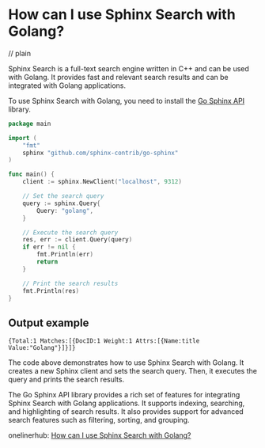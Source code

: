 # How can I use Sphinx Search with Golang?
// plain

Sphinx Search is a full-text search engine written in C++ and can be used with Golang. It provides fast and relevant search results and can be integrated with Golang applications.

To use Sphinx Search with Golang, you need to install the [Go Sphinx API](https://github.com/sphinx-contrib/go-sphinx) library.

```go
package main

import (
	"fmt"
	sphinx "github.com/sphinx-contrib/go-sphinx"
)

func main() {
	client := sphinx.NewClient("localhost", 9312)

	// Set the search query
	query := sphinx.Query{
		Query: "golang",
	}

	// Execute the search query
	res, err := client.Query(query)
	if err != nil {
		fmt.Println(err)
		return
	}

	// Print the search results
	fmt.Println(res)
}
```

## Output example


```
{Total:1 Matches:[{DocID:1 Weight:1 Attrs:[{Name:title Value:"Golang"}]}]}
```

The code above demonstrates how to use Sphinx Search with Golang. It creates a new Sphinx client and sets the search query. Then, it executes the query and prints the search results.

The Go Sphinx API library provides a rich set of features for integrating Sphinx Search with Golang applications. It supports indexing, searching, and highlighting of search results. It also provides support for advanced search features such as filtering, sorting, and grouping.

onelinerhub: [How can I use Sphinx Search with Golang?](https://onelinerhub.com/sphinxsearch/how-can-i-use-sphinx-search-with-golang)